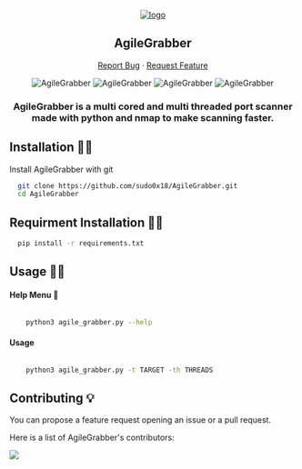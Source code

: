<!-- PROJECT LOGO -->
<br />
<div align="center">
  <a href="#">
    <img src="https://i.ibb.co/BZjyxg4/agile-Grabber.png" alt="logo">
  </a>

  <h2 align="center">AgileGrabber</h2>
  <p align="center">
    <a
      href="https://github.com/sudo0x18/AgileGrabber/issues/new?assignees=&labels=bug">Report
      Bug</a>
    ·
    <a href="https://github.com/sudo0x18/AgileGrabber/issues">Request Feature</a>
  </p>

  <img alt="AgileGrabber" src="https://img.shields.io/github/stars/sudo0x18/AgileGrabber">
  <img alt="AgileGrabber" src="https://img.shields.io/github/issues/sudo0x18/AgileGrabber">
  <img alt="AgileGrabber" src="https://img.shields.io/github/languages/code-size/sudo0x18/AgileGrabber">
  <img alt="AgileGrabber" src="https://img.shields.io/apm/l/atomic-design-ui.svg?)](https://github.com/tterb/atomic-design-ui/blob/master/LICENSEs">
  

</div>

<h3 align="center">AgileGrabber is a multi cored and multi threaded port scanner made with python and nmap to make scanning faster.</h3>

## Installation 🧑‍🔧​

Install AgileGrabber with git

```bash
  git clone https://github.com/sudo0x18/AgileGrabber.git
  cd AgileGrabber
```

## Requirment Installation 🧑‍🔬​

```bash
  pip install -r requirements.txt
```


## Usage 🧑‍💻​

#### Help Menu 👀​
```bash

    python3 agile_grabber.py --help

```

#### Usage
```bash

    python3 agile_grabber.py -t TARGET -th THREADS

```
## Contributing 💡

You can propose a feature request opening an issue or a pull request.

Here is a list of AgileGrabber's contributors:

<a href="https://github.com/Datalux/Osintgram/graphs/contributors">
  <img src="https://contributors-img.web.app/image?repo=sudo0x18/AgileGrabber" />
</a>
